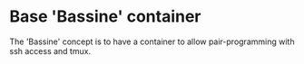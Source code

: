 # Base 'Bassine' container

The 'Bassine' concept is to have a container to allow pair-programming with ssh access and tmux.